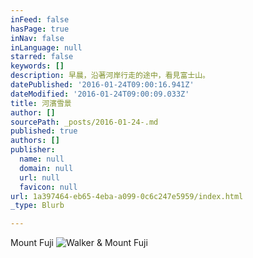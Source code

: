 ```yaml
---
inFeed: false
hasPage: true
inNav: false
inLanguage: null
starred: false
keywords: []
description: 早晨，沿著河岸行走的途中，看見富士山。
datePublished: '2016-01-24T09:00:16.941Z'
dateModified: '2016-01-24T09:00:09.033Z'
title: 河濱雪景
author: []
sourcePath: _posts/2016-01-24-.md
published: true
authors: []
publisher:
  name: null
  domain: null
  url: null
  favicon: null
url: 1a397464-eb65-4eba-a099-0c6c247e5959/index.html
_type: Blurb

---
```

Mount Fuji
![Walker & Mount Fuji](https://s3-us-west-2.amazonaws.com/the-grid-img/p/bbdf8c86d146723d66ae111dbd8924ff9d1736d3.jpg)